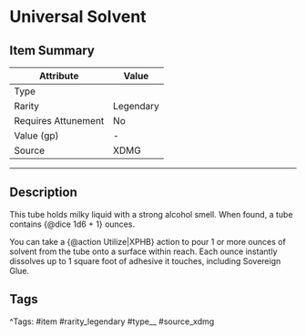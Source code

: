 # Universal Solvent

## Item Summary

| Attribute            | Value                        |
|----------------------|------------------------------|
| Type                 |   |
| Rarity               | Legendary             |
| Requires Attunement  | No                |
| Value (gp)           | -    |
| Source               | XDMG |

---

## Description

This tube holds milky liquid with a strong alcohol smell. When found, a tube contains {@dice 1d6 + 1} ounces.

You can take a {@action Utilize|XPHB} action to pour 1 or more ounces of solvent from the tube onto a surface within reach. Each ounce instantly dissolves up to 1 square foot of adhesive it touches, including Sovereign Glue.

## Tags

^Tags: #item #rarity_legendary #type__ #source_xdmg